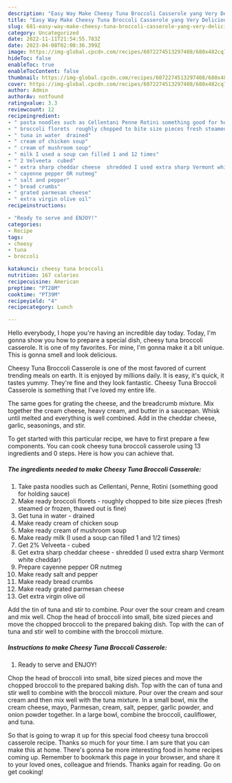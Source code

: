 ```yaml
---
description: "Easy Way Make Cheesy Tuna Broccoli Casserole yang Very Delicious"
title: "Easy Way Make Cheesy Tuna Broccoli Casserole yang Very Delicious"
slug: 681-easy-way-make-cheesy-tuna-broccoli-casserole-yang-very-delicious
category: Uncategorized
date: 2022-11-11T21:54:55.783Z
date: 2023-04-08T02:00:36.399Z
image: https://img-global.cpcdn.com/recipes/6072274513297408/680x482cq70/cheesy-tuna-broccoli-casserole-recipe-main-photo.jpg
hideToc: false
enableToc: true
enableTocContent: false
thumbnail: https://img-global.cpcdn.com/recipes/6072274513297408/680x482cq70/cheesy-tuna-broccoli-casserole-recipe-main-photo.jpg
cover: https://img-global.cpcdn.com/recipes/6072274513297408/680x482cq70/cheesy-tuna-broccoli-casserole-recipe-main-photo.jpg
author: Admin
authorAv: notfound
ratingvalue: 3.3
reviewcount: 12
recipeingredient:
- " pasta noodles such as Cellentani Penne Rotini something good for holding sauce"
- " broccoli florets  roughly chopped to bite size pieces fresh steamed or frozen thawed out is fine"
- " tuna in water  drained"
- " cream of chicken soup"
- " cream of mushroom soup"
- " milk I used a soup can filled 1 and 12 times"
- " 2 Velveeta  cubed"
- " extra sharp cheddar cheese  shredded I used extra sharp Vermont white cheddar"
- " cayenne pepper OR nutmeg"
- " salt and pepper"
- " bread crumbs"
- " grated parmesan cheese"
- " extra virgin olive oil"
recipeinstructions:

- "Ready to serve and ENJOY!"
categories:
- Recipe
tags:
- cheesy
- tuna
- broccoli

katakunci: cheesy tuna broccoli 
nutrition: 167 calories
recipecuisine: American
preptime: "PT28M"
cooktime: "PT39M"
recipeyield: "4"
recipecategory: Lunch

---
```



Hello everybody, I hope you're having an incredible day today. Today, I'm gonna show you how to prepare a special dish, cheesy tuna broccoli casserole. It is one of my favorites. For mine, I'm gonna make it a bit unique. This is gonna smell and look delicious.

Cheesy Tuna Broccoli Casserole is one of the most favored of current trending meals on earth. It is enjoyed by millions daily. It is easy, it's quick, it tastes yummy. They're fine and they look fantastic. Cheesy Tuna Broccoli Casserole is something that I've loved my entire life.

The same goes for grating the cheese, and the breadcrumb mixture. Mix together the cream cheese, heavy cream, and butter in a saucepan. Whisk until melted and everything is well combined. Add in the cheddar cheese, garlic, seasonings, and stir.


To get started with this particular recipe, we have to first prepare a few components. You can cook cheesy tuna broccoli casserole using 13 ingredients and 0 steps. Here is how you can achieve that.

<!--inarticleads1-->

##### The ingredients needed to make Cheesy Tuna Broccoli Casserole:

1. Take  pasta noodles such as Cellentani, Penne, Rotini (something good for holding sauce)
1. Make ready  broccoli florets - roughly chopped to bite size pieces (fresh steamed or frozen, thawed out is fine)
1. Get  tuna in water - drained
1. Make ready  cream of chicken soup
1. Make ready  cream of mushroom soup
1. Make ready  milk (I used a soup can filled 1 and 1/2 times)
1. Get  2% Velveeta - cubed
1. Get  extra sharp cheddar cheese - shredded (I used extra sharp Vermont white cheddar)
1. Prepare  cayenne pepper OR nutmeg
1. Make ready  salt and pepper
1. Make ready  bread crumbs
1. Make ready  grated parmesan cheese
1. Get  extra virgin olive oil


Add the tin of tuna and stir to combine. Pour over the sour cream and cream and mix well. Chop the head of broccoli into small, bite sized pieces and move the chopped broccoli to the prepared baking dish. Top with the can of tuna and stir well to combine with the broccoli mixture. 

<!--inarticleads2-->

##### Instructions to make Cheesy Tuna Broccoli Casserole:


1. Ready to serve and ENJOY!

Chop the head of broccoli into small, bite sized pieces and move the chopped broccoli to the prepared baking dish. Top with the can of tuna and stir well to combine with the broccoli mixture. Pour over the cream and sour cream and then mix well with the tuna mixture. In a small bowl, mix the cream cheese, mayo, Parmesan, cream, salt, pepper, garlic powder, and onion powder together. In a large bowl, combine the broccoli, cauliflower, and tuna. 

So that is going to wrap it up for this special food cheesy tuna broccoli casserole recipe. Thanks so much for your time. I am sure that you can make this at home. There's gonna be more interesting food in home recipes coming up. Remember to bookmark this page in your browser, and share it to your loved ones, colleague and friends. Thanks again for reading. Go on get cooking!
